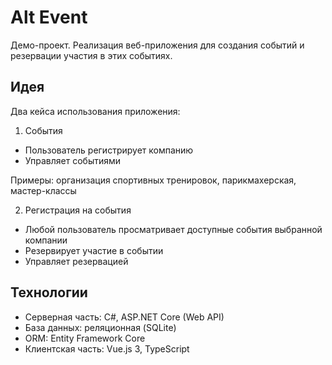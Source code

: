 # Alt Event

Демо-проект. Реализация веб-приложения для создания событий и резервации участия в этих событиях.


## Идея

Два кейса использования приложения:

1. События

  - Пользователь регистрирует компанию
  - Управляет событиями

  Примеры: организация спортивных тренировок, парикмахерская, мастер-классы

2. Регистрация на события

  - Любой пользователь просматривает доступные события выбранной компании
  - Резервирует участие в событии
  - Управляет резервацией


## Технологии

- Серверная часть: C#, ASP.NET Core (Web API)
- База данных: реляционная (SQLite)
- ORM: Entity Framework Core
- Клиентская часть: Vue.js 3, TypeScript
